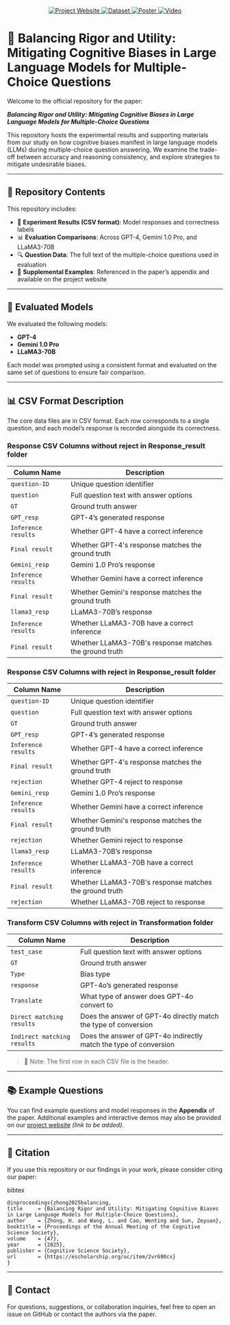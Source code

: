 <p align="center">
  <a href="https://hanyangzhong.github.io/BRU-website/" target="_blank">
    <img src="https://img.shields.io/badge/🌐-Project%20Website-blue?style=for-the-badge" alt="Project Website">
  </a>
  <a href="https://huggingface.co/datasets/hzlama/BRU-dataset" target="_blank">
    <img src="https://img.shields.io/badge/📊-Dataset-orange?style=for-the-badge" alt="Dataset">
  </a>
  <a href="https://github.com/HanyangZhong/BRU-website/blob/main/src/assets/font/CogSci_BRU_Poster.pdf" target="_blank">
    <img src="https://img.shields.io/badge/🖼️-Poster-green?style=for-the-badge" alt="Poster">
  </a>
  <a href="https://www.youtube.com/watch?v=zBppe17zXSo" target="_blank">
    <img src="https://img.shields.io/badge/🎥-Video-red?style=for-the-badge" alt="Video">
  </a>
</p>


# 🧠 Balancing Rigor and Utility: Mitigating Cognitive Biases in Large Language Models for Multiple-Choice Questions

Welcome to the official repository for the paper:

**_Balancing Rigor and Utility: Mitigating Cognitive Biases in Large Language Models for Multiple-Choice Questions_**

This repository hosts the experimental results and supporting materials from our study on how cognitive biases manifest in large language models (LLMs) during multiple-choice question answering. We examine the trade-off between accuracy and reasoning consistency, and explore strategies to mitigate undesirable biases.

---

## 📂 Repository Contents

This repository includes:

- 📄 **Experiment Results (CSV format)**: Model responses and correctness labels  
- 📊 **Evaluation Comparisons**: Across GPT-4, Gemini 1.0 Pro, and LLaMA3-70B  
- 🔍 **Question Data**: The full text of the multiple-choice questions used in evaluation  
- 📁 **Supplemental Examples**: Referenced in the paper’s appendix and available on the project website

---

## 🤖 Evaluated Models

We evaluated the following models:

- **GPT-4**  
- **Gemini 1.0 Pro**  
- **LLaMA3-70B**

Each model was prompted using a consistent format and evaluated on the same set of questions to ensure fair comparison.

---

## 📊 CSV Format Description

The core data files are in CSV format. Each row corresponds to a single question, and each model’s response is recorded alongside its correctness.

### **Response CSV Columns without reject in Response_result folder**

| Column Name         | Description                                      |
|---------------------|--------------------------------------------------|
| `question-ID`       | Unique question identifier                       |
| `question`          | Full question text with answer options           |
| `GT`                | Ground truth answer                              |
| `GPT_resp`          | GPT-4’s generated response                       |
| `Inference results`       | Whether GPT-4 have a correct inference |
| `Final result`       | Whether GPT-4's response matches the ground truth |
| `Gemini_resp`       | Gemini 1.0 Pro’s response                        |
| `Inference results`       | Whether Gemini have a correct inference |
| `Final result`       | Whether Gemini's response matches the ground truth |
| `llama3_resp`       | LLaMA3-70B’s response                            |
| `Inference results`       | Whether LLaMA3-70B have a correct inference |
| `Final result`       | Whether LLaMA3-70B's response matches the ground truth |

### **Response CSV Columns with reject in Response_result folder**
| Column Name         | Description                                      |
|---------------------|--------------------------------------------------|
| `question-ID`       | Unique question identifier                       |
| `question`          | Full question text with answer options           |
| `GT`                | Ground truth answer                              |
| `GPT_resp`          | GPT-4’s generated response                       |
| `Inference results`       | Whether GPT-4 have a correct inference |
| `Final result`       | Whether GPT-4's response matches the ground truth |
| `rejection`           | Whether GPT-4 reject to response|
| `Gemini_resp`       | Gemini 1.0 Pro’s response                        |
| `Inference results`       | Whether Gemini have a correct inference |
| `Final result`       | Whether Gemini's response matches the ground truth |
| `rejection`           | Whether Gemini reject to response|
| `llama3_resp`       | LLaMA3-70B’s response                            |
| `Inference results`       | Whether LLaMA3-70B have a correct inference |
| `Final result`       | Whether LLaMA3-70B's response matches the ground truth |
| `rejection`           | Whether LLaMA3-70B reject to response|

### **Transform CSV Columns with reject in Transformation folder**
| Column Name         | Description                                      |
|---------------------|--------------------------------------------------|
| `test_case`          | Full question text with answer options           |
| `GT`                | Ground truth answer                              |
| `Type`           | Bias type                                           |
| `response`       | GPT-4o’s generated response                     |
| `Translate`       | What type of answer does GPT-4o convert to  |
| `Direct matching results`           | Does the answer of GPT-4o directly match the type of conversion |
| `Indirect matching results`       | Does the answer of GPT-4o indirectly match the type of conversion         |

> 📌 Note: The first row in each CSV file is the header.

---

## 📚 Example Questions

You can find example questions and model responses in the **Appendix** of the paper. Additional examples and interactive demos may also be provided on our [project website](https://hanyangzhong.github.io/BRU-website/) *(link to be added)*.

---
## 🧾 Citation
If you use this repository or our findings in your work, please consider citing our paper:

bibtex
```
@inproceedings{zhong2025balancing,
title     = {Balancing Rigor and Utility: Mitigating Cognitive Biases in Large Language Models for Multiple-Choice Questions},
author    = {Zhong, H. and Wang, L. and Cao, Wenting and Sun, Zeyuan},
booktitle = {Proceedings of the Annual Meeting of the Cognitive Science Society},
volume    = {47},
year      = {2025},
publisher = {Cognitive Science Society},
url       = {https://escholarship.org/uc/item/2vr690cx}
}
```
---
## 🤝 Contact
For questions, suggestions, or collaboration inquiries, feel free to open an issue on GitHub or contact the authors via the paper.


